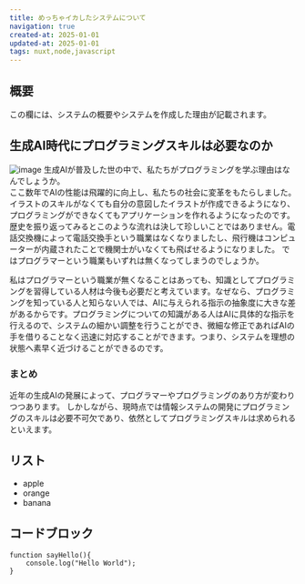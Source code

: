 ```yaml
---
title: めっちゃイカしたシステムについて
navigation: true
created-at: 2025-01-01
updated-at: 2025-01-01
tags: nuxt,node,javascript
---
```

## 概要
この欄には、システムの概要やシステムを作成した理由が記載されます。

## 生成AI時代にプログラミングスキルは必要なのか
![image](/uploads/chatgpt-image.png)
生成AIが普及した世の中で、私たちがプログラミングを学ぶ理由はなんでしょうか。  
ここ数年でAIの性能は飛躍的に向上し、私たちの社会に変革をもたらしました。イラストのスキルがなくても自分の意図したイラストが作成できるようになり、プログラミングができなくてもアプリケーションを作れるようになったのです。
歴史を振り返ってみるとこのような流れは決して珍しいことではありません。電話交換機によって電話交換手という職業はなくなりましたし、飛行機はコンピューターが内蔵されたことで機関士がいなくても飛ばせるようになりました。
ではプログラマーという職業もいずれは無くなってしまうのでしょうか。

私はプログラマーという職業が無くなることはあっても、知識としてプログラミングを習得している人材は今後も必要だと考えています。なぜなら、プログラミングを知っている人と知らない人では、AIに与えられる指示の抽象度に大きな差があるからです。プログラミングについての知識がある人はAIに具体的な指示を行えるので、システムの細かい調整を行うことができ、微細な修正であればAIの手を借りることなく迅速に対応することができます。つまり、システムを理想の状態へ素早く近づけることができるのです。
### まとめ
近年の生成AIの発展によって、プログラマーやプログラミングのあり方が変わりつつあります。
しかしながら、現時点では情報システムの開発にプログラミングのスキルは必要不可欠であり、依然としてプログラミングスキルは求められるといえます。

## リスト
- apple
- orange
- banana

## コードブロック
```
function sayHello(){
    console.log("Hello World");
}
```
